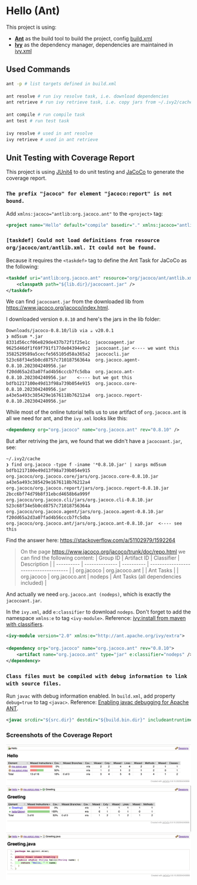 # Hello (Ant)

This project is using:

- [**Ant**](https://ant.apache.org/) as the build tool to build the project, config [build.xml](./build.xml)
- [**Ivy**](https://ant.apache.org/ivy/) as the dependency manager, dependencies are maintained in [ivy.xml](./ivy.xml)

## Used Commands

```bash
ant -p # list targets defined in build.xml

ant resolve # run ivy resolve task, i.e. download dependencies
ant retrieve # run ivy retrieve task, i.e. copy jars from ~/.ivy2/cache to lib/

ant compile # run compile task
ant test # run test task

ivy resolve # used in ant resolve
ivy retrieve # used in ant retrieve
```

## Unit Testing with Coverage Report

This project is using [JUnit4](https://junit.org/junit4/) to do unit testing and [JaCoCo](https://www.jacoco.org/jacoco/index.html) to generate the coverage report.

### `The prefix "jacoco" for element "jacoco:report" is not bound.`

Add `xmlns:jacoco="antlib:org.jacoco.ant"` to the `<project>` tag:

```xml
<project name="Hello" default="compile" basedir="." xmlns:jacoco="antlib:org.jacoco.ant" ...>
```

### `[taskdef] Could not load definitions from resource org/jacoco/ant/antlib.xml. It could not be found.`

Because it requires the `<taskdef>` tag to define the Ant Task for JaCoCo as the following:

```xml
<taskdef uri="antlib:org.jacoco.ant" resource="org/jacoco/ant/antlib.xml">
    <classpath path="${lib.dir}/jacocoant.jar" />
</taskdef>
```

We can find `jacocoant.jar` from the downloaded lib from https://www.jacoco.org/jacoco/index.html.

I downloaded version `0.8.10` and here's the jars in the lib folder:

```text
Downloads/jacoco-0.8.10/lib via ☕ v20.0.1
❯ md5sum *.jar
8331d56ccf06e829de437b72f1f25e1c  jacocoagent.jar
9625d46df1f69f791f177de04394e9c2  jacocoant.jar <---- we want this
3582529589a5cecfe565105d58a365a2  jacococli.jar
523c68f34e5b0cd8757c71018756364a  org.jacoco.agent-0.8.10.202304240956.jar
f20dd65a2d3a07fad4b56cccb7fc5dba  org.jacoco.ant-0.8.10.202304240956.jar    <---- but we got this
bdfb1217100e49d13f98a739b054e915  org.jacoco.core-0.8.10.202304240956.jar
a43e5a493c385429e1676118b76212a4  org.jacoco.report-0.8.10.202304240956.jar
```

While most of the online tutorial tells us to use artifact of `org.jacoco.ant` is all we need for ant, and the `ivy.xml` looks like this:

```xml
<dependency org="org.jacoco" name="org.jacoco.ant" rev="0.8.10" />
```

But after retriving the jars, we found that we didn't have a `jacocoant.jar`, see:

```text
~/.ivy2/cache
❯ find org.jacoco -type f -iname '*0.8.10.jar' | xargs md5sum
bdfb1217100e49d13f98a739b054e915  org.jacoco/org.jacoco.core/jars/org.jacoco.core-0.8.10.jar
a43e5a493c385429e1676118b76212a4  org.jacoco/org.jacoco.report/jars/org.jacoco.report-0.8.10.jar
2bcc6bf74d79b8f31ebcd4658b6a999f  org.jacoco/org.jacoco.cli/jars/org.jacoco.cli-0.8.10.jar
523c68f34e5b0cd8757c71018756364a  org.jacoco/org.jacoco.agent/jars/org.jacoco.agent-0.8.10.jar
f20dd65a2d3a07fad4b56cccb7fc5dba  org.jacoco/org.jacoco.ant/jars/org.jacoco.ant-0.8.10.jar  <---- see this
```

Find the answer here: https://stackoverflow.com/a/51102979/1592264

> On the page https://www.jacoco.org/jacoco/trunk/doc/repo.html we can find the following content:
> | Group ID | Artifact ID | Classifier | Description |
> | ---------- | -------------- | ---------- | ------------------------------------- |
> | org.jacoco | org.jacoco.ant | | Ant Tasks |
> | org.jacoco | org.jacoco.ant | nodeps | Ant Tasks (all dependencies included) |

And actually we need `org.jacoco.ant (nodeps)`, which is exactly the `jacocoant.jar`.

In the `ivy.xml`, add `e:classifier` to download `nodeps`. Don't forget to add the namespace `xmlns:e` to tag `<ivy-module>`. Reference: [ivy:install from maven with classifiers](https://stackoverflow.com/a/24946226/1592264).

```xml
<ivy-module version="2.0" xmlns:e="http://ant.apache.org/ivy/extra">

<dependency org="org.jacoco" name="org.jacoco.ant" rev="0.8.10">
    <artifact name="org.jacoco.ant" type="jar" e:classifier="nodeps" />
</dependency>
```

### `Class files must be compiled with debug information to link with source files.`

Run `javac` with debug information enabled. In `build.xml`, add property `debug=true` to tag `<javac>`. Reference: [Enabling javac debugging for Apache ANT](https://stackoverflow.com/a/11893054/1592264).

```xml
<javac srcdir="${src.dir}" destdir="${build.bin.dir}" includeantruntime="true" debug="true">
```

### Screenshots of the Coverage Report

![image-01](assets/coverage-report-screenshot-01.png)
![image-02](assets/coverage-report-screenshot-02.png)
![image-03](assets/coverage-report-screenshot-03.png)
